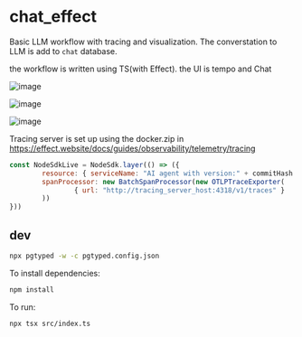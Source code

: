 # chat_effect

Basic LLM workflow with tracing and visualization. The converstation to LLM is add to `chat` database.

the workflow is written using TS(with Effect). the UI is tempo and Chat


![image](https://github.com/swuecho/chat_effect/assets/666683/aee981a5-a289-4b51-ae82-be0d1d5dea64)

![image](https://github.com/swuecho/chat_effect/assets/666683/5c2a78d5-466d-4ace-bc2f-5241caaa6409)


![image](https://github.com/swuecho/chat_effect/assets/666683/91f9a4a5-0a02-4c12-9a8f-7b35d40837cb)

Tracing server is set up using the docker.zip in https://effect.website/docs/guides/observability/telemetry/tracing

```js
const NodeSdkLive = NodeSdk.layer(() => ({
        resource: { serviceName: "AI agent with version:" + commitHash },
        spanProcessor: new BatchSpanProcessor(new OTLPTraceExporter(
                { url: "http://tracing_server_host:4318/v1/traces" }
        ))
}))
```
## dev

```sh
npx pgtyped -w -c pgtyped.config.json
```

To install dependencies:

```bash
npm install
```

To run:

```bash
npx tsx src/index.ts 
```
